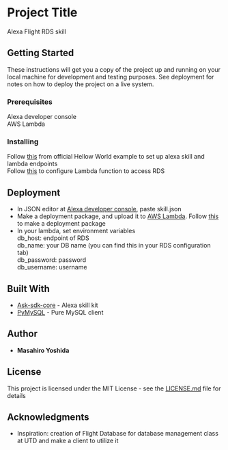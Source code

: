 # Project Title

Alexa Flight RDS skill

## Getting Started

These instructions will get you a copy of the project up and running on your local machine for development and testing purposes. See deployment for notes on how to deploy the project on a live system.

### Prerequisites

Alexa developer console  
AWS Lambda  

### Installing

Follow [this](https://github.com/alexa/skill-sample-python-helloworld-classes) from official Hellow World example to set up alexa skill and lambda endpoints  
Follow [this](https://docs.aws.amazon.com/lambda/latest/dg/vpc-rds.html) to configure Lambda function to access RDS
## Deployment

* In JSON editor at [Alexa developer console](https://developer.amazon.com/alexa/console/ask), paste skill.json
* Make a deployment package, and upload it to [AWS Lambda](https://console.aws.amazon.com/lambda/home?region=us-east-1#/functions). Follow [this](https://docs.aws.amazon.com/lambda/latest/dg/lambda-python-how-to-create-deployment-package.html) to make a deployment package  
* In your lambda, set environment variables  
db_host: endpoint of RDS  
db_name: your DB name (you can find this in your RDS configuration tab)  
db_password: password  
db_username: username  

## Built With

* [Ask-sdk-core](https://github.com/alexa/alexa-skills-kit-sdk-for-python) - Alexa skill kit
* [PyMySQL](https://github.com/PyMySQL/PyMySQL) - Pure MySQL client

## Author

* **Masahiro Yoshida**

## License

This project is licensed under the MIT License - see the [LICENSE.md](LICENSE.md) file for details

## Acknowledgments

* Inspiration: creation of Flight Database for database management class at UTD and make a client to utilize it
